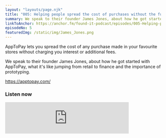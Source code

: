```yaml
---
layout: "layouts/page.njk"
title: "005: Helping people spread the cost of purchases without the fuss with James Jones, Founder of AppToPay"
summary: We speak to their founder James Jones, about how he got started with AppToPay, what it's like jumping from retail to finance and the importance of prototyping.
linkToAnchor: https://anchor.fm/found-it-podcast/episodes/005-Helping-people-spread-the-cost-of-purchases-without-the-fuss-with-James-Jones--Founder-of-AppToPay-ep4a59
episodeNo: 5
featuredImg: /static/img/James_Jones.png
---
```


AppToPay lets you spread the cost of any purchase made in your favourite stores without charging you interest or additional fees.

We speak to their founder James Jones, about how he got started with AppToPay, what it's like jumping from retail to finance and the importance of prototyping.

https://apptopay.com/

### Listen now
<iframe src="https://anchor.fm/found-it-podcast/embed/episodes/005-Helping-people-spread-the-cost-of-purchases-without-the-fuss-with-James-Jones--Founder-of-AppToPay-ep4a59" height="102px" width="400px" frameborder="0" scrolling="no"></iframe>